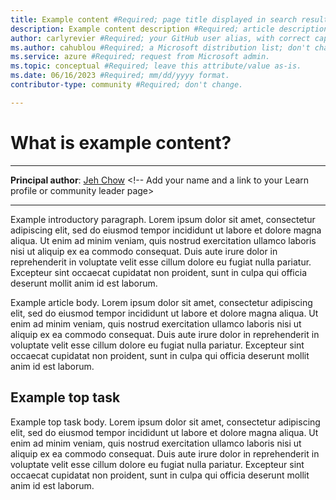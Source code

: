 ```yaml
---
title: Example content #Required; page title displayed in search results. Don't enclose in quotation marks. 
description: Example content description #Required; article description that's displayed in search results. Don't enclose in quotation marks. Do end with a period.
author: carlyrevier #Required; your GitHub user alias, with correct capitalization.
ms.author: cahublou #Required; a Microsoft distribution list; don't change. 
ms.service: azure #Required; request from Microsoft admin. 
ms.topic: conceptual #Required; leave this attribute/value as-is.
ms.date: 06/16/2023 #Required; mm/dd/yyyy format.
contributor-type: community #Required; don't change.

---
```


# What is example content?

---

**Principal author**: [Jeh Chow](/users/carlyrevier-3527/) <!-- Add your name and a link to your Learn profile or community leader page>

---

Example introductory paragraph. Lorem ipsum dolor sit amet, consectetur adipiscing elit, sed do eiusmod tempor incididunt ut labore et dolore magna aliqua. Ut enim ad minim veniam, quis nostrud exercitation ullamco laboris nisi ut aliquip ex ea commodo consequat. Duis aute irure dolor in reprehenderit in voluptate velit esse cillum dolore eu fugiat nulla pariatur. Excepteur sint occaecat cupidatat non proident, sunt in culpa qui officia deserunt mollit anim id est laborum.

Example article body. Lorem ipsum dolor sit amet, consectetur adipiscing elit, sed do eiusmod tempor incididunt ut labore et dolore magna aliqua. Ut enim ad minim veniam, quis nostrud exercitation ullamco laboris nisi ut aliquip ex ea commodo consequat. Duis aute irure dolor in reprehenderit in voluptate velit esse cillum dolore eu fugiat nulla pariatur. Excepteur sint occaecat cupidatat non proident, sunt in culpa qui officia deserunt mollit anim id est laborum.

## Example top task

Example top task body. Lorem ipsum dolor sit amet, consectetur adipiscing elit, sed do eiusmod tempor incididunt ut labore et dolore magna aliqua. Ut enim ad minim veniam, quis nostrud exercitation ullamco laboris nisi ut aliquip ex ea commodo consequat. Duis aute irure dolor in reprehenderit in voluptate velit esse cillum dolore eu fugiat nulla pariatur. Excepteur sint occaecat cupidatat non proident, sunt in culpa qui officia deserunt mollit anim id est laborum.